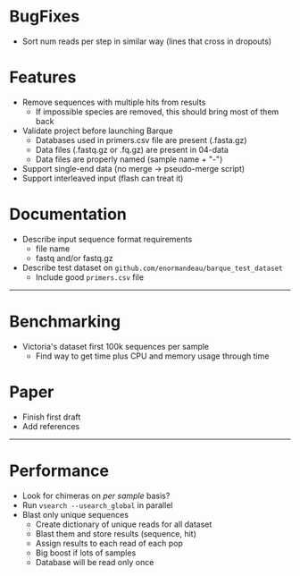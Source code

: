 # BugFixes
- Sort num reads per step in similar way (lines that cross in dropouts)

# Features
- Remove sequences with multiple hits from results
  - If impossible species are removed, this should bring most of them back
- Validate project before launching Barque
  - Databases used in primers.csv file are present (.fasta.gz)
  - Data files (.fastq.gz or .fq.gz) are present in 04-data
  - Data files are properly named (sample name + "-")
- Support single-end data (no merge -> pseudo-merge script)
- Support interleaved input (flash can treat it)

# Documentation
- Describe input sequence format requirements
  - file name
  - fastq and/or fastq.gz
- Describe test dataset on `github.com/enormandeau/barque_test_dataset`
  - Include good `primers.csv` file

---

# Benchmarking
- Victoria's dataset first 100k sequences per sample
  - Find way to get time plus CPU and memory usage through time

# Paper
- Finish first draft
- Add references

---

# Performance
- Look for chimeras on _per sample_ basis?
- Run `vsearch --usearch_global` in parallel
- Blast only unique sequences
  - Create dictionary of unique reads for all dataset
  - Blast them and store results (sequence, hit)
  - Assign results to each read of each pop
  - Big boost if lots of samples
  - Database will be read only once
